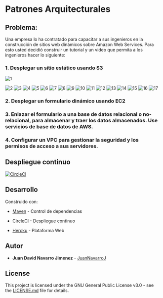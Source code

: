 # Patrones Arquitecturales

## Problema:

Una empresa lo ha contratado para capacitar a sus ingenieros en la construcción de sitios web dinámicos sobre Amazon Web Services. Para esto usted decidió construir un tutorial y un video que permita a los ingenieros hacer lo siguiente:

### 1. Desplegar un sitio estático usando S3


![1](https://user-images.githubusercontent.com/44879884/76563044-a37bb980-6474-11ea-9f43-6e62784a7267.PNG)

![2](https://user-images.githubusercontent.com/44879884/76563045-a37bb980-6474-11ea-98a7-99314b46fa54.PNG)
![3](https://user-images.githubusercontent.com/44879884/76563046-a37bb980-6474-11ea-95c9-e8e570e6c179.PNG)
![4](https://user-images.githubusercontent.com/44879884/76563047-a4145000-6474-11ea-8326-4b70efd8944d.PNG)
![5](https://user-images.githubusercontent.com/44879884/76563049-a4145000-6474-11ea-84e5-8abc50de62c3.PNG)
![6](https://user-images.githubusercontent.com/44879884/76563050-a4145000-6474-11ea-8069-8dfb86648fcb.PNG)
![7](https://user-images.githubusercontent.com/44879884/76563051-a4ace680-6474-11ea-872f-3560cf108c4b.PNG)
![8](https://user-images.githubusercontent.com/44879884/76563053-a4ace680-6474-11ea-931f-98bfde7563ee.PNG)
![9](https://user-images.githubusercontent.com/44879884/76563028-a1195f80-6474-11ea-8f16-29e1788eb9fa.PNG)
![10](https://user-images.githubusercontent.com/44879884/76563030-a1b1f600-6474-11ea-9db2-c1053ce07346.PNG)
![11](https://user-images.githubusercontent.com/44879884/76563031-a1b1f600-6474-11ea-8a47-13bb43a0623b.PNG)
![12](https://user-images.githubusercontent.com/44879884/76563033-a24a8c80-6474-11ea-9000-5f56a1abdf4d.PNG)
![13](https://user-images.githubusercontent.com/44879884/76563037-a24a8c80-6474-11ea-8c5e-92af089fcfc9.PNG)
![14](https://user-images.githubusercontent.com/44879884/76563038-a24a8c80-6474-11ea-9a88-35668a96535f.PNG)
![15](https://user-images.githubusercontent.com/44879884/76563039-a2e32300-6474-11ea-9c6f-0685612e3b26.PNG)
![16](https://user-images.githubusercontent.com/44879884/76563040-a2e32300-6474-11ea-8cad-8d8b0cbd94b6.PNG)
![17](https://user-images.githubusercontent.com/44879884/76563041-a2e32300-6474-11ea-890c-970af3209118.PNG)

### 2. Desplegar un formulario dinámico usando EC2

### 3. Enlazar el formulario a una base de datos relacional o no-relacional, para almacenar y traer los datos almacenados. Use servicios de base de datos de AWS.

### 4. Configurar un VPC para gestionar la seguridad y los permisos de acceso a sus servidores.


## Despliegue continuo

[![CircleCI](https://circleci.com/gh/JuanNavarroJ/Arep_Lab4_ServerWeb.svg?style=svg)](https://circleci.com/gh/JuanNavarroJ/Arep_Lab4_ServerWeb)

## Desarrollo

Construido con:

-   [Maven](https://maven.apache.org/)  - Control de dependencias

-	 [CircleCI](https://circleci.com/)  - Despliegue continuo

-	 [Heroku](https://dashboard.heroku.com/apps) - Plataforma Web

## Autor

-   **Juan David Navarro Jimenez**    -  [JuanNavarroJ](https://github.com/JuanNavarroJ)

## License

This project is licensed under the GNU General Public License v3.0 - see the [LICENSE.md](https://github.com/JuanNavarroJ/Arep_Lab4_ServerWeb/blob/master/LICENSE.txt) file for details.
